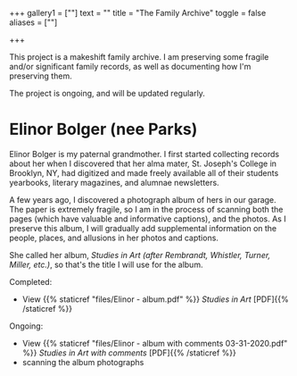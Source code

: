 +++
gallery1 = [""]
text = ""
title = "The Family Archive"
toggle = false
aliases = [""]

+++

This project is a makeshift family archive. I am preserving some fragile and/or significant family records, as well as documenting how I'm preserving them. 

The project is ongoing, and will be updated regularly. 

# Elinor Bolger (nee Parks) 

Elinor Bolger is my paternal grandmother. I first started collecting records about her when I discovered that her alma mater, St. Joseph's College in Brooklyn, NY, had digitized and made freely available all of their students yearbooks, literary magazines, and alumnae newsletters. 

A few years ago, I discovered a photograph album of hers in our garage. The paper is extremely fragile, so I am in the process of scanning both the pages (which have valuable and informative captions), and the photos. As I preserve this album, I will gradually add supplemental information on the people, places, and allusions in her photos and captions. 

She called her album, _Studies in Art (after Rembrandt, Whistler, Turner, Miller, etc.)_, so that's the title I will use for the album.

Completed: 
* View {{% staticref "files/Elinor - album.pdf" %}} _Studies in Art_ [PDF]{{% /staticref %}}

Ongoing: 
* View {{% staticref "files/Elinor - album with comments 03-31-2020.pdf" %}} _Studies in Art_ *with comments* [PDF]{{% /staticref %}}
* scanning the album photographs
